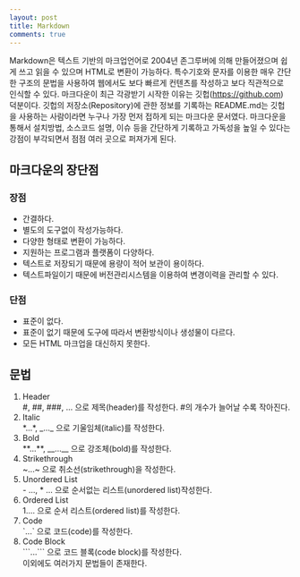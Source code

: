 ```yaml
---
layout: post
title: Markdown
comments: true
---
```

Markdown은 텍스트 기반의 마크업언어로 2004년 존그루버에 의해 만들어졌으며 쉽게 쓰고 읽을 수 있으며 HTML로 변환이 가능하다. 특수기호와 문자를 이용한 매우 간단한 구조의 문법을 사용하여 웹에서도 보다 빠르게 컨텐츠를 작성하고 보다 직관적으로 인식할 수 있다. 마크다운이 최근 각광받기 시작한 이유는 깃헙(https://github.com) 덕분이다. 깃헙의 저장소(Repository)에 관한 정보를 기록하는 README.md는 깃헙을 사용하는 사람이라면 누구나 가장 먼저 접하게 되는 마크다운 문서였다. 마크다운을 통해서 설치방법, 소스코드 설명, 이슈 등을 간단하게 기록하고 가독성을 높일 수 있다는 강점이 부각되면서 점점 여러 곳으로 퍼져가게 된다.

## 마크다운의 장단점
### 장점
- 간결하다.
- 별도의 도구없이 작성가능하다.
- 다양한 형태로 변환이 가능하다.
- 지원하는 프로그램과 플랫폼이 다양하다.
- 텍스트로 저장되기 때문에 용량이 적어 보관이 용이하다.
- 텍스트파일이기 때문에 버전관리시스템을 이용하여 변경이력을 관리할 수 있다.
### 단점
- 표준이 없다.
- 표준이 없기 때문에 도구에 따라서 변환방식이나 생성물이 다르다.
- 모든 HTML 마크업을 대신하지 못한다.

## 문법
1. Header     
 #, ##, ###, ... 으로 제목(header)를 작성한다.
 #의 개수가 늘어날 수록 작아진다. 
2. Italic     
 \*...\*, \_...\_ 으로 기울임체(italic)를 작성한다.    
3. Bold     
 \*\*...\*\*, \_\_...\_\_ 으로 강조체(bold)를 작성한다.    
4. Strikethrough     
 \~...\~ 으로 취소선(strikethrough)을 작성한다.        
5. Unordered List     
 \- ..., \* ... 으로 순서없는 리스트(unordered list)작성한다.    
6. Ordered List     
 1.... 으로 순서 리스트(ordered list)를 작성한다.    
7. Code     
 \`...\` 으로 코드(code)를 작성한다.    
8. Code Block     
 \`\`\`...\`\`\` 으로 코드 블록(code block)를 작성한다.    
이외에도 여러가지 문법들이 존재한다.
